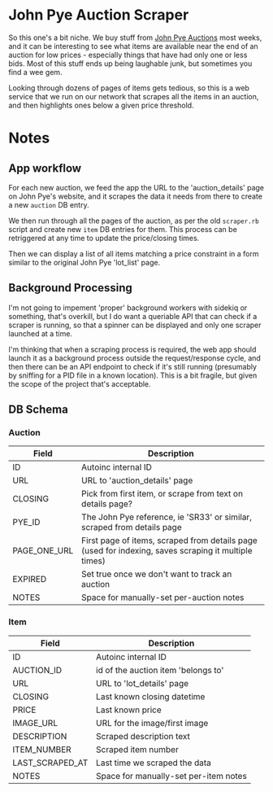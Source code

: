 John Pye Auction Scraper
========================

So this one's a bit niche. We buy stuff from [John Pye
Auctions](https://www.johnpyeauctions.co.uk) most weeks, and it can be
interesting to see what items are available near the end of an auction for low
prices - especially things that have had only one or less bids. Most of this
stuff ends up being laughable junk, but sometimes you find a wee gem.

Looking through dozens of pages of items gets tedious, so this is a web
service that we run on our network that scrapes all the items in an auction,
and then highlights ones below a given price threshold.

Notes
=====

App workflow
------------

For each new auction, we feed the app the URL to the 'auction_details' page on
John Pye's website, and it scrapes the data it needs from there to create a new
`auction` DB entry.

We then run through all the pages of the auction, as per the old `scraper.rb`
script and create new `item` DB entries for them. This process can be
retriggered at any time to update the price/closing times.

Then we can display a list of all items matching a price constraint in a form
similar to the original John Pye 'lot_list' page.

Background Processing
---------------------

I'm not going to impement 'proper' background workers with sidekiq or something,
that's overkill, but I do want a queriable API that can check if a scraper is
running, so that a spinner can be displayed and only one scraper launched at a
time.

I'm thinking that when a scraping process is required, the web app should launch
it as a background process outside the request/response cycle, and then there
can be an API endpoint to check if it's still running (presumably by sniffing
for a PID file in a known location). This is a bit fragile, but given the scope
of the project that's acceptable.


DB Schema
---------

### Auction

Field       | Description
------------|------------
ID          | Autoinc internal ID
URL         | URL to 'auction_details' page
CLOSING     | Pick from first item, or scrape from text on details page?
PYE_ID      | The John Pye reference, ie 'SR33' or similar, scraped from details page
PAGE_ONE_URL| First page of items, scraped from details page (used for indexing, saves scraping it multiple times)
EXPIRED     | Set true once we don't want to track an auction
NOTES       | Space for manually-set per-auction notes

### Item

Field          | Description
---------------|------------
ID             | Autoinc internal ID
AUCTION_ID     | id of the auction item 'belongs to'
URL            | URL to 'lot_details' page
CLOSING        | Last known closing datetime
PRICE          | Last known price
IMAGE_URL      | URL for the image/first image
DESCRIPTION    | Scraped description text
ITEM_NUMBER    | Scraped item number
LAST_SCRAPED_AT| Last time we scraped the data
NOTES          | Space for manually-set per-item notes
